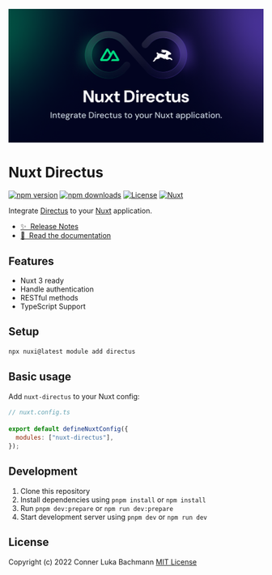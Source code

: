 [![nuxt-directus](https://raw.githubusercontent.com/Intevel/nuxt-directus/main/docs/public/cover.png)](https://nuxt-directus.site/)

# Nuxt Directus

[![npm version][npm-version-src]][npm-version-href]
[![npm downloads][npm-downloads-src]][npm-downloads-href]
[![License][license-src]][license-href]
[![Nuxt][nuxt-src]][nuxt-href]

Integrate [Directus](https://directus.io/) to your [Nuxt](https://nuxt.com/) application.

- [✨ &nbsp;Release Notes](https://github.com/directus-community/nuxt-directus/releases)
- [📖 &nbsp;Read the documentation](https://nuxt-directus.site/)

## Features

- Nuxt 3 ready
- Handle authentication
- RESTful methods
- TypeScript Support

## Setup

```sh
npx nuxi@latest module add directus
```

## Basic usage

Add `nuxt-directus` to your Nuxt config:

```javascript
// nuxt.config.ts

export default defineNuxtConfig({
  modules: ["nuxt-directus"],
});
```

## Development

1. Clone this repository
2. Install dependencies using `pnpm install` or `npm install`
3. Run `pnpm dev:prepare` or `npm run dev:prepare`
4. Start development server using `pnpm dev` or `npm run dev`

## License

Copyright (c) 2022 Conner Luka Bachmann
[MIT License](./LICENSE)

<!-- Badges -->

[npm-version-src]: https://img.shields.io/npm/v/nuxt-directus/latest.svg?style=flat&colorA=18181B&colorB=28CF8D
[npm-version-href]: https://npmjs.com/package/nuxt-directus
[npm-downloads-src]: https://img.shields.io/npm/dt/nuxt-directus.svg?style=flat&colorA=18181B&colorB=28CF8D
[npm-downloads-href]: https://npmjs.com/package/nuxt-directus
[license-src]: https://img.shields.io/npm/l/nuxt-directus.svg?style=flat&colorA=18181B&colorB=28CF8D
[license-href]: https://npmjs.com/package/nuxt-directus
[nuxt-src]: https://img.shields.io/badge/Nuxt-18181B?logo=nuxt.js
[nuxt-href]: https://nuxt.com
